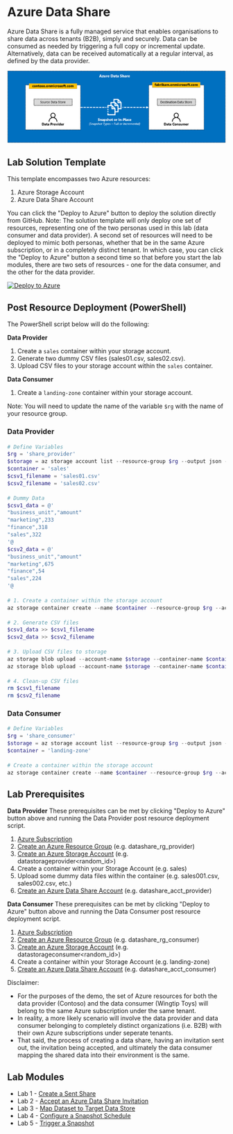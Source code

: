 # Azure Data Share
Azure Data Share is a fully managed service that enables organisations to share data across tenants (B2B), simply and securely. Data can be consumed as needed by triggering a full copy or incremental update. Alternatively, data can be received automatically at a regular interval, as defined by the data provider.

![alt text](images/azure_data_share_concept.png "Azure Data Share")

## Lab Solution Template
This template encompasses two Azure resources:
1. Azure Storage Account
2. Azure Data Share Account

You can click the "Deploy to Azure" button to deploy the solution directly from GitHub. Note: The solution template will only deploy one set of resources, representing one of the two personas used in this lab (data consumer and data provider). A second set of resources will need to be deployed to mimic both personas, whether that be in the same Azure subscription, or in a completely distinct tenant. In which case, you can click the "Deploy to Azure" button a second time so that before you start the lab modules, there are two sets of resources - one for the data consumer, and the other for the data provider.

[![Deploy to Azure](https://aka.ms/deploytoazurebutton)](https://portal.azure.com/#create/Microsoft.Template/uri/https%3A%2F%2Fraw.githubusercontent.com%2Ftayganr%2Fazure-data-share%2Fmaster%2Fazuredeploy.json)  

## Post Resource Deployment (PowerShell)
The PowerShell script below will do the following:  

**Data Provider**
1. Create a `sales` container within your storage account.
2. Generate two dummy CSV files (sales01.csv, sales02.csv).
3. Upload CSV files to your storage account within the `sales` container.

**Data Consumer**
1. Create a `landing-zone` container within your storage account.

Note: You will need to update the name of the variable `$rg` with the name of your resource group.

### Data Provider
```powershell
# Define Variables
$rg = 'share_provider'
$storage = az storage account list --resource-group $rg --output json --query "[0].name"
$container = 'sales'
$csv1_filename = 'sales01.csv'
$csv2_filename = 'sales02.csv'

# Dummy Data
$csv1_data = @'
"business_unit","amount"
"marketing",233
"finance",318
"sales",322
'@
$csv2_data = @'
"business_unit","amount"
"marketing",675
"finance",54
"sales",224
'@

# 1. Create a container within the storage account
az storage container create --name $container --resource-group $rg --account-name $storage --output table

# 2. Generate CSV files
$csv1_data >> $csv1_filename
$csv2_data >> $csv2_filename

# 3. Upload CSV files to storage
az storage blob upload --account-name $storage --container-name $container --name $csv1_filename --file $csv1_filename --output table
az storage blob upload --account-name $storage --container-name $container --name $csv2_filename --file $csv2_filename --output table

# 4. Clean-up CSV files
rm $csv1_filename
rm $csv2_filename
```

### Data Consumer
```powershell
# Define Variables
$rg = 'share_consumer'
$storage = az storage account list --resource-group $rg --output json --query "[0].name" --output table
$container = 'landing-zone'

# Create a container within the storage account
az storage container create --name $container --resource-group $rg --account-name $storage -- output table
```

## Lab Prerequisites

**Data Provider**
These prerequisites can be met by clicking "Deploy to Azure" button above and running the Data Provider post resource deployment script.
1. [Azure Subscription](https://azure.microsoft.com/en-us/free/)
2. [Create an Azure Resource Group](https://docs.microsoft.com/en-us/azure/azure-resource-manager/management/manage-resource-groups-portal#create-resource-groups) (e.g. datashare_rg_provider)
3. [Create an Azure Storage Account](https://docs.microsoft.com/en-us/azure/storage/common/storage-account-create?tabs=azure-portal) (e.g. datastorageprovider<random_id>)
4. Create a container within your Storage Account (e.g. sales)
5. Upload some dummy data files within the container (e.g. sales001.csv, sales002.csv, etc.)
4. [Create an Azure Data Share Account](https://docs.microsoft.com/en-us/azure/data-share/share-your-data#create-a-data-share-account) (e.g. datashare_acct_provider)

**Data Consumer**
These prerequisites can be met by clicking "Deploy to Azure" button above and running the Data Consumer post resource deployment script.
1. [Azure Subscription](https://azure.microsoft.com/en-us/free/)
2. [Create an Azure Resource Group](https://docs.microsoft.com/en-us/azure/azure-resource-manager/management/manage-resource-groups-portal#create-resource-groups) (e.g. datashare_rg_consumer)
3. [Create an Azure Storage Account](https://docs.microsoft.com/en-us/azure/storage/common/storage-account-create?tabs=azure-portal) (e.g. datastorageconsumer<random_id>)
4. Create a container within your Storage Account (e.g. landing-zone)
5. [Create an Azure Data Share Account](https://docs.microsoft.com/en-us/azure/data-share/share-your-data#create-a-data-share-account) (e.g. datashare_acct_consumer)

Disclaimer:
* For the purposes of the demo, the set of Azure resources for both the data provider (Contoso) and the data consumer (Wingtip Toys) will belong to the same Azure subscription under the same tenant.
* In reality, a more likely scenario will involve the data provider and data consumer belonging to completely distinct organizations (i.e. B2B) with their own Azure subscriptions under seperate tenants.
* That said, the process of creating a data share, having an invitation sent out, the invitation being accepted, and ultimately the data consumer mapping the shared data into their environment is the same.

## Lab Modules
* Lab 1 - [Create a Sent Share](/labs/01_create_share.md)
* Lab 2 - [Accept an Azure Data Share Invitation](/labs/02_accept_invitation.md)
* Lab 3 - [Map Dataset to Target Data Store](/labs/03_configure_dataset.md)
* Lab 4 - [Configure a Snapshot Schedule](/labs/04_configure_snapshot.md)
* Lab 5 - [Trigger a Snapshot](/labs/05_trigger_snapshot.md)